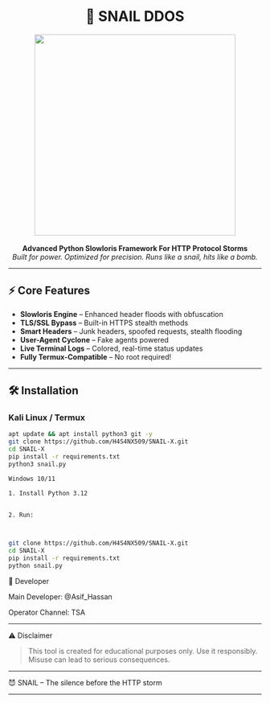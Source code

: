 
<h1 align="center">🦠 SNAIL DDOS</h1>
<p align="center">
  <img src="[https://i.imgur.com/ATj7oCG.png](https://github.com/H4S4NX509/SNAIL-X/blob/main/Screenshot_20250421-025654_1.png)" width="400"/><br><br>
  <b>Advanced Python Slowloris Framework For HTTP Protocol Storms</b><br>
  <i>Built for power. Optimized for precision. Runs like a snail, hits like a bomb.</i>
</p>

---

## ⚡ Core Features

- **Slowloris Engine** – Enhanced header floods with obfuscation
- **TLS/SSL Bypass** – Built-in HTTPS stealth methods
- **Smart Headers** – Junk headers, spoofed requests, stealth flooding
- **User-Agent Cyclone** – Fake agents powered
- **Live Terminal Logs** – Colored, real-time status updates
- **Fully Termux-Compatible** – No root required!

---

## 🛠️ Installation

### Kali Linux / Termux
```bash
apt update && apt install python3 git -y
git clone https://github.com/H4S4NX509/SNAIL-X.git
cd SNAIL-X
pip install -r requirements.txt
python3 snail.py

Windows 10/11

1. Install Python 3.12


2. Run:



git clone https://github.com/H4S4NX509/SNAIL-X.git
cd SNAIL-X
pip install -r requirements.txt
python snail.py
```

🧠 Developer

Main Developer: @Asif_Hassan

Operator Channel: TSA



---

⚠️ Disclaimer

> This tool is created for educational purposes only. Use it responsibly.
Misuse can lead to serious consequences.




---

😈 SNAIL – The silence before the HTTP storm

---
